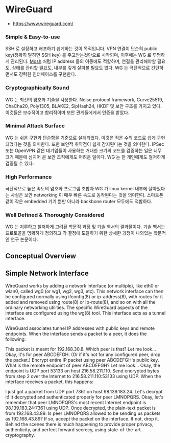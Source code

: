 # WireGuard
* https://www.wireguard.com/

### Simple & Easy-to-use
SSH 로 설정하고 배포하기 쉽게하는 것이 목적입니다.
VPN 연결이 단순히 public key(정확히 말하면 SSH key) 를 주고받는것만으로 시작되며,
이후에는 WG 로 투명하게 관리된다.
[Mosh](http://mosh.mit.edu/) 처럼 IP address 들의 이동에도 적합하며,
연결을 관리해야할 필요도, 상태를 관리할 필요도, 내부를 깊게 살펴볼 필요도 없다.
WG 는 극단적으로 간단하면서도 강력한 인터페이스를 구현한다.

### Cryptographically Sound
WG 는 최신의 암호화 기술을 사용한다.
Noise protocol framework, Curve25519, ChaCha20, Poly1305, BLAKE2, SipHash24, HKDF 및 보안 구조를 가지고 있다.
이것들은 보수적이고 합리적이며 보안 관계들에게서 인증을 받았다.

### Minimal Attack Surface
WG 는 쉬운 구현과 단순함을 기준으로 설계되었다. 이것은 적은 수의 코드로 쉽게 구현되었다는 것을 의미한다.
또한 보안적 취약점이 쉽게 감지된다는 것을 의미한다.
IPSec 또는 OpenVPN 같은 대기업들이 사용하는 거대한 크기의 코드를 검증하는 일은
너무 크기 때문에 심지어 큰 보안 조직에게도 어려운 일이다.
WG 는 한 개인에게도 철저하게 검증될 수 있다.

### High Performance
극단적으로 높은 속도의 암호화 프로그램 조합과 WG 가 linux kernel 내부에 살아있다는 사실은 보안 networking 이 매우 빠른 속도로 동작된다는 것을 의미한다. 스마트폰 같이 작은 embedded 기기 뿐만 아니라 backbone router 모두에도 적합하다.

### Well Defined & Thoroughly Considered
WG 는 지루하고 철저하게 고려된 학문적 과정 및 기술 백서의 결과물이다.
기술 백서는 프로토콜을 명확하게 정의하고 각 결정에 도달하기 위한 상세한 과정이 나와있는 학문적인 연구 논문이다.

## Conceptual Overview

## Simple Network Interface
WireGuard works by adding a network interface (or multiple),
like eth0 or wlan0, called wg0 (or wg1, wg2, wg3, etc).
This network interface can then be configured normally using ifconfig(8) or ip-address(8),
with routes for it added and removed using route(8) or ip-route(8),
and so on with all the ordinary networking utilities.
The specific WireGuard aspects of the interface are configured using the wg(8) tool. This interface acts as a tunnel interface.

WireGuard associates tunnel IP addresses with public keys and remote endpoints. When the interface sends a packet to a peer, it does the following:

This packet is meant for 192.168.30.8. Which peer is that? Let me look...
Okay, it's for peer ABCDEFGH. (Or if it's not for any configured peer, drop the packet.)
Encrypt entire IP packet using peer ABCDEFGH's public key.
What is the remote endpoint of peer ABCDEFGH? Let me look... Okay, the endpoint is UDP port 53133 on host 216.58.211.110.
Send encrypted bytes from step 2 over the Internet to 216.58.211.110:53133 using UDP.
When the interface receives a packet, this happens:

I just got a packet from UDP port 7361 on host 98.139.183.24. Let's decrypt it!
It decrypted and authenticated properly for peer LMNOPQRS.
Okay, let's remember that peer LMNOPQRS's most recent Internet endpoint is 98.139.183.24:7361 using UDP.
Once decrypted, the plain-text packet is from 192.168.43.89. Is peer LMNOPQRS allowed to be sending us packets as 192.168.43.89?
If so, accept the packet on the interface. If not, drop it.
Behind the scenes there is much happening to provide proper privacy, authenticity, and perfect forward secrecy, using state-of-the-art cryptography.
